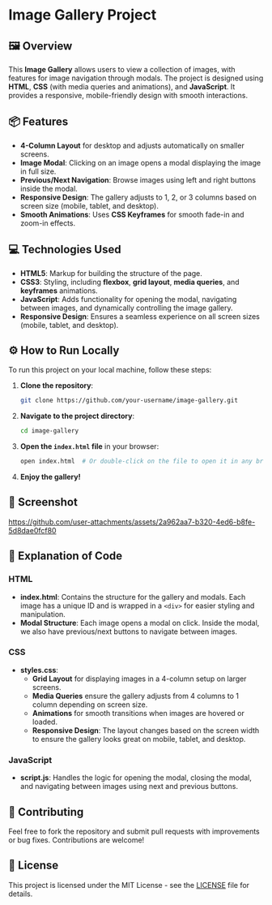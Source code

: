 # Image Gallery Project

## 🖼️ Overview

This **Image Gallery** allows users to view a collection of images, with features for image navigation through modals. The project is designed using **HTML**, **CSS** (with media queries and animations), and **JavaScript**. It provides a responsive, mobile-friendly design with smooth interactions.

## 📦 Features

- **4-Column Layout** for desktop and adjusts automatically on smaller screens.
- **Image Modal**: Clicking on an image opens a modal displaying the image in full size.
- **Previous/Next Navigation**: Browse images using left and right buttons inside the modal.
- **Responsive Design**: The gallery adjusts to 1, 2, or 3 columns based on screen size (mobile, tablet, and desktop).
- **Smooth Animations**: Uses **CSS Keyframes** for smooth fade-in and zoom-in effects.

## 💻 Technologies Used

- **HTML5**: Markup for building the structure of the page.
- **CSS3**: Styling, including **flexbox**, **grid layout**, **media queries**, and **keyframes** animations.
- **JavaScript**: Adds functionality for opening the modal, navigating between images, and dynamically controlling the image gallery.
- **Responsive Design**: Ensures a seamless experience on all screen sizes (mobile, tablet, and desktop).

## ⚙️ How to Run Locally

To run this project on your local machine, follow these steps:

1. **Clone the repository**:
    ```bash
    git clone https://github.com/your-username/image-gallery.git
    ```

2. **Navigate to the project directory**:
    ```bash
    cd image-gallery
    ```

3. **Open the `index.html` file** in your browser:
    ```bash
    open index.html  # Or double-click on the file to open it in any browser
    ```

4. **Enjoy the gallery!**

## 📱 Screenshot


https://github.com/user-attachments/assets/2a962aa7-b320-4ed6-b8fe-5d8dae0fcf80



## 📝 Explanation of Code

### HTML

- **index.html**: Contains the structure for the gallery and modals. Each image has a unique ID and is wrapped in a `<div>` for easier styling and manipulation.
- **Modal Structure**: Each image opens a modal on click. Inside the modal, we also have previous/next buttons to navigate between images.

### CSS

- **styles.css**: 
  - **Grid Layout** for displaying images in a 4-column setup on larger screens.
  - **Media Queries** ensure the gallery adjusts from 4 columns to 1 column depending on screen size.
  - **Animations** for smooth transitions when images are hovered or loaded.
  - **Responsive Design**: The layout changes based on the screen width to ensure the gallery looks great on mobile, tablet, and desktop.

### JavaScript

- **script.js**: Handles the logic for opening the modal, closing the modal, and navigating between images using next and previous buttons.

## 🤝 Contributing

Feel free to fork the repository and submit pull requests with improvements or bug fixes. Contributions are welcome!

## 📄 License

This project is licensed under the MIT License - see the [LICENSE](LICENSE) file for details.

